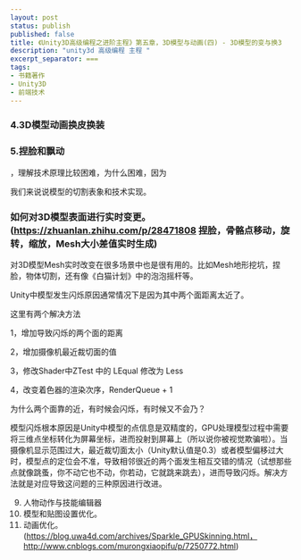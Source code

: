 ```yaml
---
layout: post
status: publish
published: false
title: 《Unity3D高级编程之进阶主程》第五章，3D模型与动画(四) - 3D模型的变与换3
description: "unity3d 高级编程 主程 "
excerpt_separator: ===
tags:
- 书籍著作
- Unity3D
- 前端技术
---
```


### 4.3D模型动画换皮换装

### 5.捏脸和飘动

，理解技术原理比较困难，为什么困难，因为

我们来说说模型的切割表象和技术实现。

###	如何对3D模型表面进行实时变更。(https://zhuanlan.zhihu.com/p/28471808 捏脸，骨骼点移动，旋转，缩放，Mesh大小差值实时生成)

对3D模型Mesh实时改变在很多场景中也是很有用的。比如Mesh地形挖坑，捏脸，物体切割，还有像《白猫计划》中的泡泡摇杆等。


Unity中模型发生闪烁原因通常情况下是因为其中两个面距离太近了。 

这里有两个解决方法 

1，增加导致闪烁的两个面的距离

2，增加摄像机最近裁切面的值

3，修改Shader中ZTest 中的 LEqual 修改为 Less

4，改变着色器的渲染次序，RenderQueue + 1


为什么两个面靠的近，有时候会闪烁，有时候又不会乃？ 

模型闪烁根本原因是Unity中模型的点信息是双精度的，GPU处理模型过程中需要将三维点坐标转化为屏幕坐标，进而投射到屏幕上（所以说你被视觉欺骗啦）。当摄像机显示范围过大，最近裁切面太小（Unity默认值是0.3）或者模型偏移过大时，模型点的定位会不准，导致相邻很近的两个面发生相互交错的情况（试想那些点就像跳蚤，你不动它也不动，你若动，它就跳来跳去），进而导致闪烁。解决方法就是对应导致这问题的三种原因进行改进。 



9.	人物动作与技能编辑器
11.	模型和贴图设置优化。
12.	动画优化。(https://blog.uwa4d.com/archives/Sparkle_GPUSkinning.html，http://www.cnblogs.com/murongxiaopifu/p/7250772.html)

